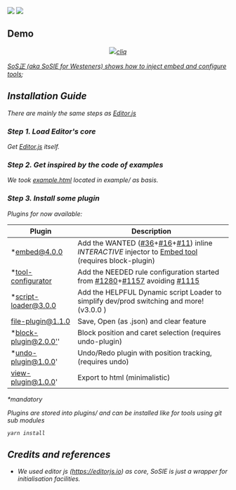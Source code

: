 ![](https://badgen.net/badge/SoS正/0.7.0/f2a) ![](https://badgen.net/badge/editor.js/v2.1.8/blue)  

## Demo

<a href="https://sosie.sos-productions.com/editor.js/" target="_blank"><p align="center"><img src="http://sosie.sos-productions.com/assets/SoSIEDemoInjector.gif"><i>cliq</p></a>

[SoS正 (aka SoSIE for Westeners) shows how to inject embed and configure tools](http://sosie.sos-productions.com/);

## Installation Guide

There are mainly the same steps as  [Editor.js](http://editorjs.io/)

### Step 1. Load Editor's core

Get [Editor.js](https://github.com/codex-team/editor.js/) itself. 

### Step 2. Get inspired by the code of examples

We took [example.html](https://raw.githubusercontent.com/codex-team/editor.js/next/example/example.html) located in example/  as basis.

### Step 3. Install some plugin

Plugins for now available:

 Plugin | Description
-- | -- 
*[embed@4.0.0](https://github.com/sosie-js/embed) | Add the WANTED ([#36](https://github.com/editor-js/embed/issues/36)+[#16](https://github.com/editor-js/embed/issues/16)+[#11](https://github.com/editor-js/embed/issues/11)) inline *INTERACTIVE* injector to [Embed tool](https://github.com/editor-js/embed) (requires block-plugin)
*[tool-configurator](https://github.com/sosie-js/tool-configurator) | Add the NEEDED rule configuration started from [#1280](https://github.com/codex-team/editor.js/issues/1280)+[#1157](https://github.com/codex-team/editor.js/issues/1157) avoiding [#1115](https://github.com/codex-team/editor.js/issues/1115)
*[script-loader@3.0.0](https://github.com/sosie-js/script-loader) | Add the HELPFUL Dynamic script Loader to simplify dev/prod switching and more! (v3.0.0 )
[file-plugin@1.1.0](https://github.com/sosie-js/file-plugin) | Save, Open (as .json) and clear feature
*[block-plugin@2.0.0'](https://github.com/sosie-js/block-plugin)' | Block position and caret selection (requires undo-plugin)
*[undo-plugin@1.0.0](https://github.com/sosie-js/undo-plugin)' | Undo/Redo plugin with position tracking, (requires undo)
[view-plugin@1.0.0](https://github.com/sosie-js/view-plugin)' |  Export to html (minimalistic)

*mandatory

Plugins are stored into plugins/ and can be installed like for tools using git sub modules

```shell
yarn install
```

## Credits and references

- We used editor js (https://editorjs.io) as core, SoSIE is just a wrapper for initialisation facilities.

